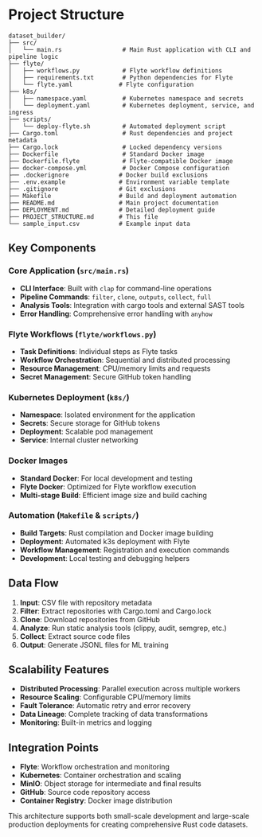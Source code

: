 # Project Structure

```
dataset_builder/
├── src/
│   └── main.rs                 # Main Rust application with CLI and pipeline logic
├── flyte/
│   ├── workflows.py            # Flyte workflow definitions
│   ├── requirements.txt        # Python dependencies for Flyte
│   └── flyte.yaml             # Flyte configuration
├── k8s/
│   ├── namespace.yaml          # Kubernetes namespace and secrets
│   └── deployment.yaml         # Kubernetes deployment, service, and ingress
├── scripts/
│   └── deploy-flyte.sh         # Automated deployment script
├── Cargo.toml                  # Rust dependencies and project metadata
├── Cargo.lock                  # Locked dependency versions
├── Dockerfile                  # Standard Docker image
├── Dockerfile.flyte            # Flyte-compatible Docker image
├── docker-compose.yml          # Docker Compose configuration
├── .dockerignore              # Docker build exclusions
├── .env.example               # Environment variable template
├── .gitignore                 # Git exclusions
├── Makefile                   # Build and deployment automation
├── README.md                  # Main project documentation
├── DEPLOYMENT.md              # Detailed deployment guide
├── PROJECT_STRUCTURE.md       # This file
└── sample_input.csv           # Example input data
```

## Key Components

### Core Application (`src/main.rs`)
- **CLI Interface**: Built with `clap` for command-line operations
- **Pipeline Commands**: `filter`, `clone`, `outputs`, `collect`, `full`
- **Analysis Tools**: Integration with cargo tools and external SAST tools
- **Error Handling**: Comprehensive error handling with `anyhow`

### Flyte Workflows (`flyte/workflows.py`)
- **Task Definitions**: Individual steps as Flyte tasks
- **Workflow Orchestration**: Sequential and distributed processing
- **Resource Management**: CPU/memory limits and requests
- **Secret Management**: Secure GitHub token handling

### Kubernetes Deployment (`k8s/`)
- **Namespace**: Isolated environment for the application
- **Secrets**: Secure storage for GitHub tokens
- **Deployment**: Scalable pod management
- **Service**: Internal cluster networking


### Docker Images
- **Standard Docker**: For local development and testing
- **Flyte Docker**: Optimized for Flyte workflow execution
- **Multi-stage Build**: Efficient image size and build caching

### Automation (`Makefile` & `scripts/`)
- **Build Targets**: Rust compilation and Docker image building
- **Deployment**: Automated k3s deployment with Flyte
- **Workflow Management**: Registration and execution commands
- **Development**: Local testing and debugging helpers

## Data Flow

1. **Input**: CSV file with repository metadata
2. **Filter**: Extract repositories with Cargo.toml and Cargo.lock
3. **Clone**: Download repositories from GitHub
4. **Analyze**: Run static analysis tools (clippy, audit, semgrep, etc.)
5. **Collect**: Extract source code files
6. **Output**: Generate JSONL files for ML training

## Scalability Features

- **Distributed Processing**: Parallel execution across multiple workers
- **Resource Scaling**: Configurable CPU/memory limits
- **Fault Tolerance**: Automatic retry and error recovery
- **Data Lineage**: Complete tracking of data transformations
- **Monitoring**: Built-in metrics and logging

## Integration Points

- **Flyte**: Workflow orchestration and monitoring
- **Kubernetes**: Container orchestration and scaling
- **MinIO**: Object storage for intermediate and final results
- **GitHub**: Source code repository access
- **Container Registry**: Docker image distribution

This architecture supports both small-scale development and large-scale production deployments for creating comprehensive Rust code datasets.